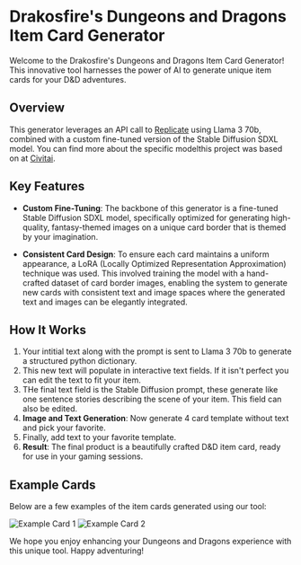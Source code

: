 # Drakosfire's Dungeons and Dragons Item Card Generator

Welcome to the Drakosfire's Dungeons and Dragons Item Card Generator! This innovative tool harnesses the power of AI to generate unique item cards for your D&D adventures. 

## Overview

This generator leverages an API call to [Replicate](https://replicate.com/) using Llama 3 70b, combined with a custom fine-tuned version of the Stable Diffusion SDXL model. You can find more about the specific modelthis project was based on at [Civitai](https://civitai.com/models/129681/sdxl-faetastic).

## Key Features

- **Custom Fine-Tuning**: The backbone of this generator is a fine-tuned Stable Diffusion SDXL model, specifically optimized for generating high-quality, fantasy-themed images on a unique card border that is themed by your imagination.

- **Consistent Card Design**: To ensure each card maintains a uniform appearance, a LoRA (Locally Optimized Representation Approximation) technique was used. This involved training the model with a hand-crafted dataset of card border images, enabling the system to generate new cards with consistent text and image spaces where the generated text and images can be elegantly integrated.

## How It Works

1. Your intitial text along with the prompt is sent to Llama 3 70b to generate a structured python dictionary.
2. This new text will populate in interactive text fields. If it isn't perfect you can edit the text to fit your item.
3. THe final text field is the Stable Diffusion prompt, these generate like one sentence stories describing the scene of your item. This field can also be edited.
4. **Image and Text Generation**: Now generate 4 card template without text and pick your favorite.
5. Finally, add text to your favorite template.
3. **Result**: The final product is a beautifully crafted D&D item card, ready for use in your gaming sessions.

## Example Cards

Below are a few examples of the item cards generated using our tool:

![Example Card 1](url-to-example-card1)
![Example Card 2](url-to-example-card2)

We hope you enjoy enhancing your Dungeons and Dragons experience with this unique tool. Happy adventuring!
